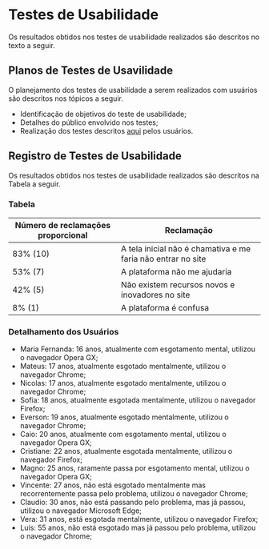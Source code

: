 # Testes de Usabilidade
Os resultados obtidos nos testes de usabilidade realizados são descritos no texto a seguir.

## Planos de Testes de Usavilidade
O planejamento dos testes de usabilidade a serem realizados com usuários são descritos nos tópicos a seguir.

* Identificação de objetivos do teste de usabilidade;
* Detalhes do público envolvido nos testes;
* Realização dos testes descritos [aqui](https://github.com/ICEI-PUC-Minas-PPLCC-TI/tiaw-ppl-cc-m-20212-esgotamento-mental/blob/master/Documentacao/03-TestesDeSoftware.md) pelos usuários.

## Registro de Testes de Usabilidade
Os resultados obtidos nos testes de usabilidade realizados são descritos na Tabela a seguir.

### Tabela

| Número de reclamações proporcional | Reclamação |
|-|-|
| 83% (10) | A tela inicial não é chamativa e me faria não entrar no site |
| 53% (7) | A plataforma não me ajudaria |
| 42% (5) | Não existem recursos novos e inovadores no site |
| 8% (1) | A plataforma é confusa |

### Detalhamento dos Usuários

* Maria Fernanda: 16 anos, atualmente com esgotamento mental, utilizou o navegador Opera GX;
* Mateus: 17 anos, atualmente esgotado mentalmente, utilizou o navegador Chrome;
* Nicolas: 17 anos, atualmente esgotado mentalmente, utilizou o navegador Chrome;
* Sofia: 18 anos, atualmente esgotada mentalmente, utilizou o navegador Firefox;
* Everson: 19 anos, atualmente esgotado mentalmente, utilizou o navegador Chrome;
* Caio: 20 anos, atualmente com esgotamento mental, utilizou o navegador Opera GX;
* Cristiane: 22 anos, atualmente esgotada mentalmente, utilizou o navegador Firefox;
* Magno: 25 anos, raramente passa por esgotamento mental, utilizou o navegador Opera GX;
* Vincente: 27 anos, não está esgotado mentalmente mas recorrentemente passa pelo problema, utilizou o navegador Chrome;
* Claudio: 30 anos, não está passando pelo problema, mas já passou, utilizou o navegador Microsoft Edge;
* Vera: 31 anos, está esgotada mentalmente, utilizou o navegador Firefox;
* Luís: 55 anos, não está esgotado mas já passou pelo problema, utilizou o navegador Chrome;
